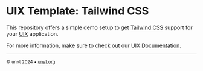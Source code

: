 # UIX Template: Tailwind CSS

This repository offers a simple demo setup to get [Tailwind CSS](https://tailwindcss.com/) support for your [UIX](https://github.com/unyt-org/uix) application.

For more information, make sure to check out our [UIX Documentation](https://docs.unyt.org/manual/uix/getting-started).

---

<sub>&copy; unyt 2024 • [unyt.org](https://unyt.org)</sub>
